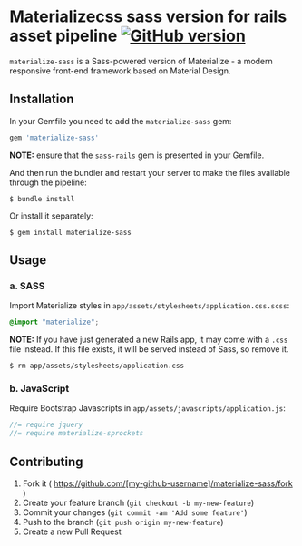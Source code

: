 # Materializecss sass version for rails asset pipeline [![GitHub version](https://badge.fury.io/gh/mkhairi%2Fmaterialize-sass.svg)](http://badge.fury.io/gh/mkhairi%2Fmaterialize-sass)

`materialize-sass` is a Sass-powered version of Materialize - a modern responsive front-end framework based on Material Design.

## Installation

In your Gemfile you need to add the `materialize-sass` gem:

```ruby
gem 'materialize-sass'
```

**NOTE:** ensure that the `sass-rails` gem is presented in your Gemfile.

And then run the bundler and restart your server to make the files available through the pipeline:

    $ bundle install

Or install it separately:

    $ gem install materialize-sass

## Usage
### a. SASS

Import Materialize styles in `app/assets/stylesheets/application.css.scss`:
```scss
@import "materialize";
```
**NOTE:**  If you have just generated a new Rails app, it  may come with a `.css` file instead. If this file exists, it will be served instead of Sass, so remove it.

```console
$ rm app/assets/stylesheets/application.css
```
 ### b. JavaScript

Require Bootstrap Javascripts in `app/assets/javascripts/application.js`:

```js
//= require jquery
//= require materialize-sprockets
```

## Contributing

1. Fork it ( https://github.com/[my-github-username]/materialize-sass/fork )
2. Create your feature branch (`git checkout -b my-new-feature`)
3. Commit your changes (`git commit -am 'Add some feature'`)
4. Push to the branch (`git push origin my-new-feature`)
5. Create a new Pull Request
